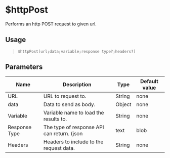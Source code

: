 # $httpPost
Performs an http POST request to given url.
## Usage
> `$httpPost[url;data;variable;response type?;headers?]`
## Parameters
|     Name      |                            Description                            |  Type  | Default value |
|---------------|-------------------------------------------------------------------|--------|---------------|
| URL           | URL to request to.                                                | String | none          |
| data          | Data to send as body.                                             | Object | none          |
| Variable      | Variable name to load the results to.                             | String | none          |
| Response Type | The type of response API can return. (json|text|blob|arrayBuffer) | String | json          |
| Headers       | Headers to include to the request data.                           | String | none          |
